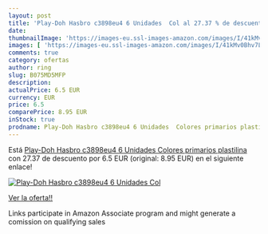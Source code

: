 ```yaml
---
layout: post
title: 'Play-Doh Hasbro c3898eu4 6 Unidades  Col al 27.37 % de descuento'
date: 
thumbnailImage: 'https://images-eu.ssl-images-amazon.com/images/I/41kMv0Bhv7L._SL200_.jpg'
images: [ 'https://images-eu.ssl-images-amazon.com/images/I/41kMv0Bhv7L._SL200_.jpg' ]
comments: true
category: ofertas
author: ring
slug: B075MD5MFP
description:
actualPrice: 6.5 EUR
currency: EUR
price: 6.5
comparePrice: 8.95 EUR
inStock: true
prodname: Play-Doh Hasbro c3898eu4 6 Unidades  Colores primarios plastilina
---
```


Está [Play-Doh Hasbro c3898eu4 6 Unidades  Colores primarios plastilina](https://www.amazon.es/dp/B075MD5MFP/?tag=tolees-21) con 27.37 de descuento por 6.5 EUR (original: 8.95 EUR) en el siguiente enlace!

[![Play-Doh Hasbro c3898eu4 6 Unidades  Col](https://images-eu.ssl-images-amazon.com/images/I/41kMv0Bhv7L._SL200_.jpg)](https://www.amazon.es/dp/B075MD5MFP/?tag=tolees-21)

[Ver la oferta!!](https://www.amazon.es/dp/B075MD5MFP/?tag=tolees-21)

Links participate in Amazon Associate program and might generate a comission on qualifying sales


